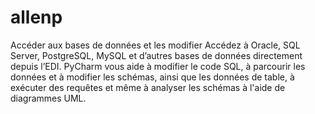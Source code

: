 # allenp

Accéder aux bases de données et les modifier
Accédez à Oracle, SQL Server, PostgreSQL, MySQL et d’autres bases de données directement depuis l’EDI. PyCharm vous aide à modifier le code SQL, à parcourir les données et à modifier les schémas, ainsi que les données de table, à exécuter des requêtes et même à analyser les schémas à l'aide de diagrammes UML.
